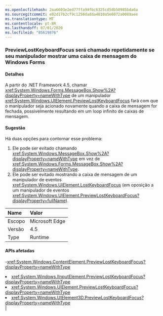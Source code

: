 ```yaml
---
ms.openlocfilehash: 2aa6603e2ed77ffa94fbc6325cd5db50985bda6a
ms.sourcegitcommit: e02d17b2cf9c1258dadda4810a5e6072a0089aee
ms.translationtype: MT
ms.contentlocale: pt-BR
ms.lasthandoff: 07/01/2020
ms.locfileid: "85619876"
---
```

### <a name="previewlostkeyboardfocus-is-called-repeatedly-if-its-handler-shows-a-windows-forms-message-box"></a>PreviewLostKeyboardFocus será chamado repetidamente se seu manipulador mostrar uma caixa de mensagem do Windows Forms

#### <a name="details"></a>Detalhes

A partir do .NET Framework 4.5, chamar <xref:System.Windows.Forms.MessageBox.Show%2A?displayProperty=nameWithType> de um manipulador <xref:System.Windows.UIElement.PreviewLostKeyboardFocus> fará com que o manipulador seja acionado novamente quando a caixa de mensagem for fechada, possivelmente resultando em um loop infinito de caixas de mensagem.

#### <a name="suggestion"></a>Sugestão

Há duas opções para contornar esse problema:<ol><li>Ele pode ser evitado chamando <xref:System.Windows.MessageBox.Show%2A?displayProperty=nameWithType> em vez de <xref:System.Windows.Forms.MessageBox.Show%2A?displayProperty=nameWithType>.</li><li>Ele pode ser evitado mostrando a caixa de mensagem de um manipulador de eventos <xref:System.Windows.UIElement.LostKeyboardFocus> (em oposição a um manipulador de eventos <xref:System.Windows.UIElement.PreviewLostKeyboardFocus?displayProperty=fullName>).</li></ol>

| Name    | Valor       |
|:--------|:------------|
| Escopo   |Microsoft Edge|
|Versão|4.5|
|Type|Runtime

#### <a name="affected-apis"></a>APIs afetadas

-<xref:System.Windows.ContentElement.PreviewLostKeyboardFocus?displayProperty=nameWithType></li><li><xref:System.Windows.IInputElement.PreviewLostKeyboardFocus?displayProperty=nameWithType></li><li><xref:System.Windows.UIElement.PreviewLostKeyboardFocus?displayProperty=nameWithType></li><li><xref:System.Windows.UIElement3D.PreviewLostKeyboardFocus?displayProperty=nameWithType></li></ul>|
